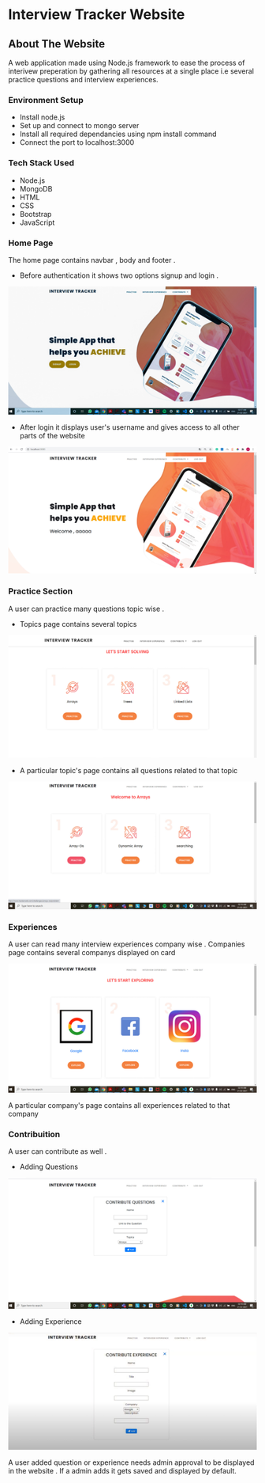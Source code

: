 # Interview Tracker Website 

## About The Website

A web application made using Node.js framework to ease the process of interivew preperation by gathering all resources at a single place i.e several practice questions and interview experiences.

### Environment Setup 

* Install node.js
* Set up and connect to mongo server
* Install all required dependancies using npm install command
* Connect the port to localhost:3000

### Tech Stack Used
* Node.js
* MongoDB
* HTML 
* CSS
* Bootstrap
* JavaScript

### Home Page

The home page contains navbar , body and footer .
* Before authentication it shows two options signup and login .

![](/website/1_edited.jpg)

* After login it displays user's username and gives access to all other parts of the website

![](/website/2_edited.jpg)


### Practice Section

A user can practice many questions topic wise . 
* Topics page contains several topics

![](/website/3_edited.jpg)

* A particular topic's page contains all questions related to that topic

![](/website/4_edited.jpg)

### Experiences
A user can read many interview experiences company wise . 
Companies page contains several companys displayed on card

![](/website/5_edited.jpg)

A particular company's page contains all experiences related to that company


### Contribuition
A user can contribute as well .

* Adding Questions

![](/website/6_edited.jpg) 

* Adding Experience

![](/website/7_edited.jpg)

A user added question or experience needs admin approval to be displayed in the website . If a admin adds it gets saved and displayed by default.





